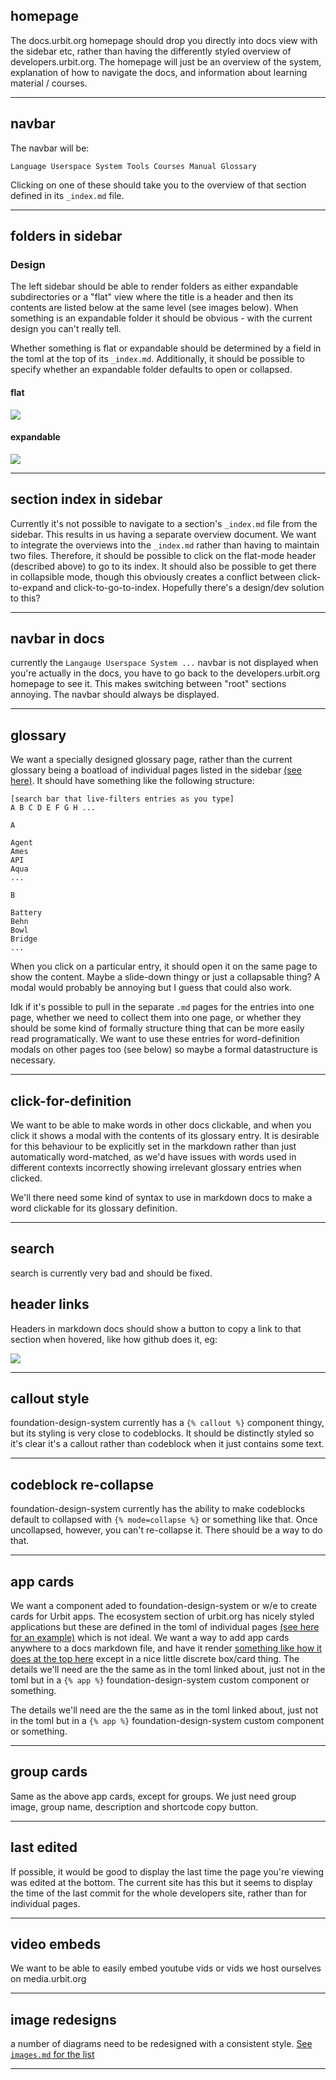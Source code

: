## homepage

The docs.urbit.org homepage should drop you directly into docs view with the
sidebar etc, rather than having the differently styled overview of
developers.urbit.org. The homepage will just be an overview of the system,
explanation of how to navigate the docs, and information about learning
material / courses.

---

## navbar

The navbar will be:

`Language Userspace System Tools Courses Manual Glossary`

Clicking on one of these should take you to the overview of that section
defined in its `_index.md` file.

---

## folders in sidebar

### Design

The left sidebar should be able to render folders as either expandable
subdirectories or a "flat" view where the title is a header and then its
contents are listed below at the same level (see images below). When something
is an expandable folder it should be obvious - with the current design you
can't really tell.

Whether something is flat or expandable should be determined by a field in the
toml at the top of its `_index.md`. Additionally, it should be possible to
specify whether an expandable folder defaults to open or collapsed.

#### flat

![](https://m.tinnus-napbus.xyz/pub/duo/2023-08-01_01h37m14s.png)

#### expandable

![](https://m.tinnus-napbus.xyz/pub/duo/2023-08-01_01h37m32s.png)

---

## section index in sidebar

Currently it's not possible to navigate to a section's `_index.md` file from
the sidebar. This results in us having a separate overview document. We want to
integrate the overviews into the `_index.md` rather than having to maintain two
files. Therefore, it should be possible to click on the flat-mode header
(described above) to go to its index. It should also be possible to get there
in collapsible mode, though this obviously creates a conflict between
click-to-expand and click-to-go-to-index. Hopefully there's a design/dev
solution to this?

---

## navbar in docs

currently the `Langauge Userspace System ...` navbar is not displayed when
you're actually in the docs, you have to go back to the developers.urbit.org
homepage to see it. This makes switching between "root" sections annoying. The
navbar should always be displayed.

---

## glossary

We want a specially designed glossary page, rather than the current glossary
being a boatload of individual pages listed in the sidebar [(see
here)](https://developers.urbit.org/reference/glossary). It should have
something like the following structure:

```
[search bar that live-filters entries as you type]
A B C D E F G H ...

A

Agent
Ames
API
Aqua
...

B

Battery
Behn
Bowl
Bridge
...
```

When you click on a particular entry, it should open it on the same page to
show the content. Maybe a slide-down thingy or just a collapsable thing? A
modal would probably be annoying but I guess that could also work.

Idk if it's possible to pull in the separate `.md` pages for the entries into
one page, whether we need to collect them into one page, or whether they should
be some kind of formally structure thing that can be more easily read
programatically. We want to use these entries for word-definition modals on
other pages too (see below) so maybe a formal datastructure is necessary.

---

## click-for-definition

We want to be able to make words in other docs clickable, and when you click it
shows a modal with the contents of its glossary entry. It is desirable for this
behaviour to be explicitly set in the markdown rather than just automatically
word-matched, as we'd have issues with words used in different contexts
incorrectly showing irrelevant glossary entries when clicked.

We'll there need some kind of syntax to use in markdown docs to make a word
clickable for its glossary definition.

---

## search

search is currently very bad and should be fixed.

## header links

Headers in markdown docs should show a button to copy a link to that section
when hovered, like how github does it, eg:

![](https://m.tinnus-napbus.xyz/pub/duo/2023-08-01_02h01m11s.png)

---

## callout style

foundation-design-system currently has a `{% callout %}` component thingy, but
its styling is very close to codeblocks. It should be distinctly styled so it's
clear it's a callout rather than codeblock when it just contains some text.

---

## codeblock re-collapse

foundation-design-system currently has the ability to make codeblocks default
to collapsed with `{% mode=collapse %}` or something like that. Once
uncollapsed, however, you can't re-collapse it. There should be a way to do
that.

---

## app cards

We want a component aded to foundation-design-system or w/e to create cards for
Urbit apps. The ecosystem section of urbit.org has nicely styled applications
but these are defined in the toml of individual pages [(see here for an
example)](https://raw.githubusercontent.com/urbit/urbit.org/master/content/applications/~bacwyl-samweg/templeochess.md)
which is not ideal. We want a way to add app cards anywhere to a docs markdown
file, and have it render [something like how it does at the top
here](https://urbit.org/applications/~lomder-librun/ballot) except in a nice
little discrete box/card thing. The details we'll need are the the same as in
the toml linked about, just not in the toml but in a `{% app %}`
foundation-design-system custom component or something.

 The details we'll need are the the same as in the toml linked about, just not
 in the toml but in a `{% app %}` foundation-design-system custom component or
 something.

---

## group cards

Same as the above app cards, except for groups. We just need group image, group
name, description and shortcode copy button.

---

## last edited

If possible, it would be good to display the last time the page you're viewing
was edited at the bottom. The current site has this but it seems to display the
time of the last commit for the whole developers site, rather than for
individual pages.

---

## video embeds

We want to be able to easily embed youtube vids or vids we host ourselves on
media.urbit.org

---

## image redesigns

a number of diagrams need to be redesigned with a consistent style. [See
`images.md` for the list](./images.md)

---
